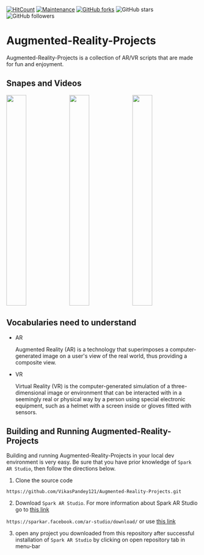 [![HitCount](http://hits.dwyl.io/VikasPandey121/Augmented-Reality-Projects.svg)](http://hits.dwyl.io/VikasPandey121/Augmented-Reality-Projects)
[![Maintenance](https://img.shields.io/badge/Maintained%3F-yes-green.svg)](https://github.com/VikasPandey121/Augmented-Reality-Projects/graphs/commit-activity)
[![GitHub forks](https://img.shields.io/github/forks/VikasPandey121/Augmented-Reality-Projects?label=Forks&style=social)](https://GitHub.com/VikasPandey121/Augmented-Reality-Projects/network/)
![GitHub stars](https://img.shields.io/github/stars/VikasPandey121/Augmented-Reality-Projects?style=social)
![GitHub followers](https://img.shields.io/github/followers/VikasPandey121?label=Follow&style=social)



# Augmented-Reality-Projects
Augmented-Reality-Projects is a collection of AR/VR scripts that are made for fun and enjoyment.

## Snapes and Videos

<img src="Documentation%20src/gifs/Distortion.gif" height='550' width="32%"> <img src="Documentation%20src/gifs/Dr.Strange.gif" height='550' width="32%"> <img src="Documentation%20src/gifs/Joker.gif" height='550' width="32%">

## Vocabularies need to understand

 * AR
 
   Augmented Reality (AR) is a technology that superimposes a computer-generated image on a user's view of the real world, thus providing a composite view.

* VR
 
   Virtual Reality (VR) is the computer-generated simulation of a three-dimensional image or environment that can be interacted with in a seemingly real or physical way by a person using special electronic equipment, such as a helmet with a screen inside or gloves fitted with sensors.

## Building and Running Augmented-Reality-Projects
Building and running Augmented-Reality-Projects in your local dev environment is very easy. Be sure that you have prior knowledge of `Spark AR Studio`, then follow the directions below. 
 1. Clone the source code

 `https://github.com/VikasPandey121/Augmented-Reality-Projects.git`


2. Download `Spark AR Studio`. For more information about Spark AR Studio go to [this link](https://sparkar.facebook.com/ar-studio/learn/documentation/guides)

 `https://sparkar.facebook.com/ar-studio/download/` or use [this link](https://sparkar.facebook.com/ar-studio/download/)
 
 3. open any project you downloaded from this repository after successful installation of `Spark AR Studio` by clicking on open repository tab in menu-bar

